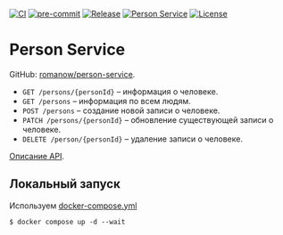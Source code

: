 [![CI](https://github.com/Romanow/person-service/actions/workflows/build.yml/badge.svg?branch=master)](https://github.com/Romanow/person-service/actions/workflows/build.yml)
[![pre-commit](https://img.shields.io/badge/pre--commit-enabled-brightgreen?logo=pre-commit)](https://github.com/pre-commit/pre-commit)
[![Release](https://img.shields.io/github/v/release/Romanow/person-service?logo=github&sort=semver)](https://github.com/Romanow/person-service/releases/latest)
[![Person Service](https://img.shields.io/docker/pulls/romanowalex/person-service?logo=docker)](https://hub.docker.com/r/romanowalex/person-service)
[![License](https://img.shields.io/github/license/Romanow/person-service)](https://github.com/Romanow/person-service/blob/main/LICENSE)

# Person Service

GitHub: [romanow/person-service](https://github.com/Romanow/person-service).

* `GET /persons/{personId}` – информация о человеке.
* `GET /persons` – информация по всем людям.
* `POST /persons` – создание новой записи о человеке.
* `PATCH /persons/{personId}` – обновление существующей записи о человеке.
* `DELETE /person/{personId}` – удаление записи о человеке.

[Описание API](person-service.yaml).

## Локальный запуск

Используем [docker-compose.yml](docker-compose.yml)

```shell
$ docker compose up -d --wait
```
